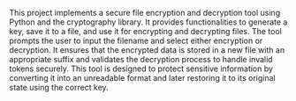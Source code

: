 This project implements a secure file encryption and decryption tool using Python and the cryptography library. It provides functionalities to generate a key, save it to a file, and use it for encrypting and decrypting files. The tool prompts the user to input the filename and select either encryption or decryption. It ensures that the encrypted data is stored in a new file with an appropriate suffix and validates the decryption process to handle invalid tokens securely. This tool is designed to protect sensitive information by converting it into an unreadable format and later restoring it to its original state using the correct key.
